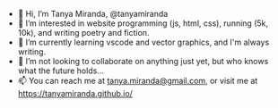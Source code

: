 - 👋 Hi, I’m Tanya Miranda, @tanyamiranda
- 👀 I’m interested in website programming (js, html, css), running (5k, 10k), and writing poetry and fiction.
- 🌱 I’m currently learning vscode and vector graphics, and I'm always writing.
- 💞️ I’m not looking to collaborate on anything just yet, but who knows what the future holds...
- 📫 You can reach me at tanya.miranda@gmail.com, or visit me at https://tanyamiranda.github.io/

<!---
tanyamiranda/tanyamiranda is a ✨ special ✨ repository because its `README.md` (this file) appears on your GitHub profile.
You can click the Preview link to take a look at your changes.
--->
